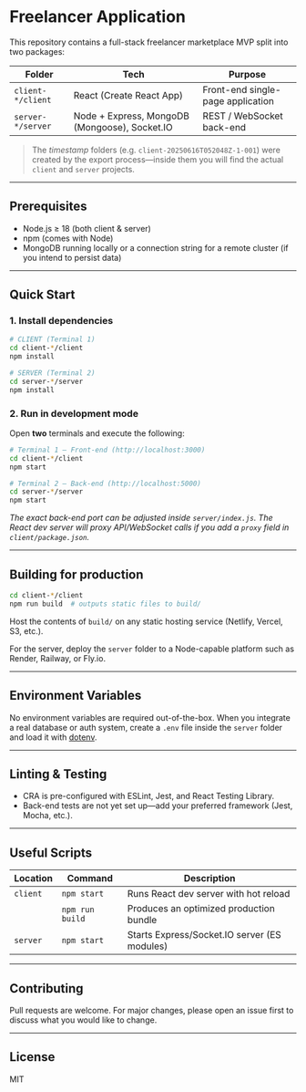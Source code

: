 # Freelancer Application

This repository contains a full-stack freelancer marketplace MVP split into two packages:

| Folder | Tech | Purpose |
| ------ | ---- | ------- |
| `client-*/client` | React (Create React App) | Front-end single-page application |
| `server-*/server` | Node + Express, MongoDB (Mongoose), Socket.IO | REST / WebSocket back-end |

> The *timestamp* folders (e.g. `client-20250616T052048Z-1-001`) were created by the export process—inside them you will find the actual `client` and `server` projects.

---

## Prerequisites
* Node.js ≥ 18 (both client & server)
* npm (comes with Node)
* MongoDB running locally or a connection string for a remote cluster (if you intend to persist data)

---

## Quick Start

### 1. Install dependencies
```bash
# CLIENT (Terminal 1)
cd client-*/client
npm install

# SERVER (Terminal 2)
cd server-*/server
npm install
```

### 2. Run in development mode
Open **two** terminals and execute the following:

```bash
# Terminal 1 – Front-end (http://localhost:3000)
cd client-*/client
npm start

# Terminal 2 – Back-end (http://localhost:5000)
cd server-*/server
npm start
```

*The exact back-end port can be adjusted inside `server/index.js`. The React dev server will proxy API/WebSocket calls if you add a `proxy` field in `client/package.json`.*

---

## Building for production
```bash
cd client-*/client
npm run build  # outputs static files to build/
```
Host the contents of `build/` on any static hosting service (Netlify, Vercel, S3, etc.).

For the server, deploy the `server` folder to a Node-capable platform such as Render, Railway, or Fly.io.

---

## Environment Variables
No environment variables are required out-of-the-box. When you integrate a real database or auth system, create a `.env` file inside the `server` folder and load it with [dotenv](https://www.npmjs.com/package/dotenv).

---

## Linting & Testing
* CRA is pre-configured with ESLint, Jest, and React Testing Library.
* Back-end tests are not yet set up—add your preferred framework (Jest, Mocha, etc.).

---

## Useful Scripts
| Location | Command | Description |
| -------- | ------- | ----------- |
| `client` | `npm start` | Runs React dev server with hot reload |
|          | `npm run build` | Produces an optimized production bundle |
| `server` | `npm start` | Starts Express/Socket.IO server (ES modules) |

---

## Contributing
Pull requests are welcome. For major changes, please open an issue first to discuss what you would like to change.

---

## License
MIT
